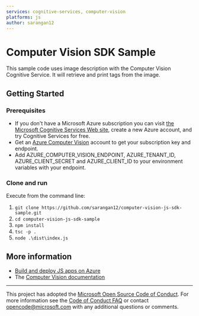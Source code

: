 ```yaml
---
services: cognitive-services, computer-vision
platforms: js
author: sarangan12
---
```


# Computer Vision SDK Sample

This sample code uses image description with the Computer Vision Cognitive Service. It will retrieve and print tags from the image.

## Getting Started

### Prerequisites
- If you don't have a Microsoft Azure subscription you can visit [the Microsoft Cognitive Services Web site](https://azure.microsoft.com/free/cognitive-services/), create a new Azure account, and try Cognitive Services for free.
- Get an [Azure Computer Vision](https://azure.microsoft.com/en-us/services/cognitive-services/computer-vision/) account to get your subscription key and endpoint.
- Add AZURE_COMPUTER_VISION_ENDPOINT, AZURE_TENANT_ID, AZURE_CLIENT_SECRET and AZURE_CLIENT_ID to your environment variables with your endpoint.

### Clone and run

Execute from the command line:

1. `git clone https://github.com/sarangan12/computer-vision-js-sdk-sample.git`
2. `cd computer-vision-js-sdk-sample`
3. `npm install`
4. `tsc -p .`
5. `node .\dist\index.js`

## More information 

- [Build and deploy JS apps on Azure](https://learn.microsoft.com/en-us/azure/developer/javascript/)
- The [Computer Vision documentation](https://docs.microsoft.com/en-us/azure/cognitive-services/computer-vision/index)

---

This project has adopted the [Microsoft Open Source Code of Conduct](https://opensource.microsoft.com/codeofconduct/). For more information see the [Code of Conduct FAQ](https://opensource.microsoft.com/codeofconduct/faq/) or contact [opencode@microsoft.com](mailto:opencode@microsoft.com) with any additional questions or comments.
